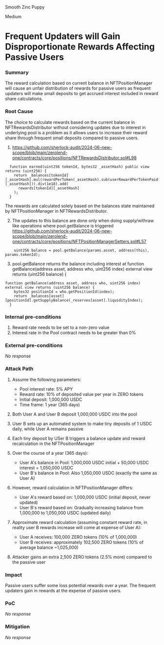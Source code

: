 Smooth Zinc Puppy

Medium

# Frequent Updaters will Gain Disproportionate Rewards Affecting Passive Users

### Summary

The reward calculation based on current balance in NFTPositionManager will cause an unfair distribution of rewards for passive users as frequent updaters will make small deposits to get accrued interest included in reward share calculations.

### Root Cause

The choice to calculate rewards based on the current balance in NFTRewardsDistributor without considering updates due to interest in underlying pool is a problem as it allows users to increase their reward share through frequent small deposits compared to passive users.
1. https://github.com/sherlock-audit/2024-06-new-scope/blob/main/zerolend-one/contracts/core/positions/NFTRewardsDistributor.sol#L98
```solidity
  function earned(uint256 tokenId, bytes32 _assetHash) public view returns (uint256) {
    return _balances[tokenId][_assetHash].mul(rewardPerToken(_assetHash).sub(userRewardPerTokenPaid[tokenId][_assetHash])).div(1e18).add(
      rewards[tokenId][_assetHash]
    );
  }
```
The rewards are calculated solely based on the balances state maintained by NFTPositionManager in NFTRewardsDistributor.

2. The updates to this balance are done only when doing supply/withraw like operations where pool.getBalance is triggered https://github.com/sherlock-audit/2024-06-new-scope/blob/main/zerolend-one/contracts/core/positions/NFTPositionManagerSetters.sol#L57
```solidity
    uint256 balance = pool.getBalance(params.asset, address(this), params.tokenId);
```
3. pool.getBalance returns the balance including interest at   function getBalance(address asset, address who, uint256 index) external view returns (uint256 balance) {
```solidity
function getBalance(address asset, address who, uint256 index) external view returns (uint256 balance) {
    bytes32 positionId = who.getPositionId(index);
    return _balances[asset][positionId].getSupplyBalance(_reserves[asset].liquidityIndex);
  }

```
### Internal pre-conditions

1. Reward rate needs to be set to a non-zero value
2. Interest rate in the Pool contract needs to be greater than 0%

### External pre-conditions

_No response_

### Attack Path

1. Assume the following parameters:
   - Pool interest rate: 5% APY
   - Reward rate: 10% of deposited value per year in ZERO tokens
   - Initial deposit: 1,000,000 USDC
   - Time frame: 1 year (365 days)

2. Both User A and User B deposit 1,000,000 USDC into the pool
3. User B sets up an automated system to make tiny deposits of 1 USDC daily, while User A remains passive
4. Each tiny deposit by USer B triggers a balance update and reward recalculation in the NFTPositionManager
5. Over the course of a year (365 days):
   - User A's balance in Pool: 1,000,000 USDC initial + 50,000 USDC interest = 1,050,000 USDC
   - User B's balance in Pool: Also 1,050,000 USDC (exactly the same as User A)
6. However, reward calculation in NFTPositionManager differs:
   - User A's reward based on: 1,000,000 USDC (initial deposit, never updated)
   - User B's reward based on: Gradually increasing balance from 1,000,000 to 1,050,000 USDC (updated daily)
7. Approximate reward calculation (assuming constant reward rate, in reality user B rewards increase will come at expense of User A):
   - User A receives: 100,000 ZERO tokens (10% of 1,000,000)
   - User B receives: approximately 102,500 ZERO tokens (10% of average balance ~1,025,000)
8. Attacker gains an extra 2,500 ZERO tokens (2.5% more) compared to the passive user

### Impact

Passive users suffer some loss potential rewards over a year. The frequent updaters gain in rewards at the expense of passive users.

### PoC

_No response_

### Mitigation

_No response_